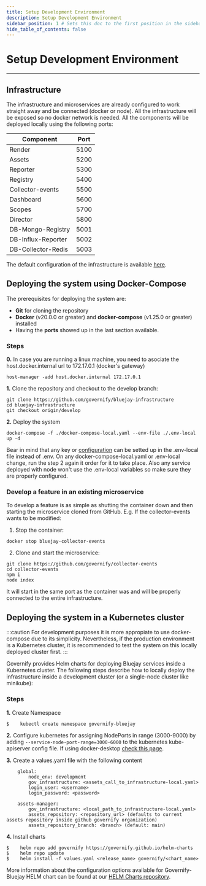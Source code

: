 ```yaml
---
title: Setup Development Environment
description: Setup Development Environment
sidebar_position: 1 # Sets this doc to the first position in the sidebar
hide_table_of_contents: false
---
```


# Setup Development Environment

---

## Infrastructure

The infrastructure and microservices are already configured to work straight away and be connected (docker or node). All the infrastructure will be exposed so no docker network is needed. All the components will be deployed locally using the following ports:

| Component          | Port        |
|--------------------|-------------|
| Render             | 5100        |
| Assets             | 5200        |
| Reporter           | 5300        |
| Registry           | 5400        |
| Collector-events   | 5500        |
| Dashboard          | 5600        |
| Scopes             | 5700        |
| Director           | 5800        |
| DB-Mongo-Registry  | 5001        |
| DB-Influx-Reporter | 5002        |
| DB-Collector-Redis | 5003        |

The default configuration of the infrastructure is available [here](https://github.com/governify/bluejay-infrastructure/blob/main/assets/public/infrastructure-local.yaml).

## Deploying the system using Docker-Compose

The prerequisites for deploying the system are:
 - **Git** for cloning the repository
 - **Docker** (v20.0.0 or greater) and **docker-compose** (v1.25.0 or greater) installed 
 - Having the **ports** showed up in the last section available.

### Steps

**0.** In case you are running a linux machine, you need to asociate the host.docker.internal url to 172.17.0.1 (docker's gateway)
```
host-manager -add host.docker.internal 172.17.0.1
```

**1.** Clone the repository and checkout to the develop branch:
```
git clone https://github.com/governify/bluejay-infrastructure
cd bluejay-infrastructure
git checkout origin/develop
```

**2.** Deploy the system
```
docker-compose -f ./docker-compose-local.yaml --env-file ./.env-local up -d
```

Bear in mind that any key or <a href="#configuration">configuration</a> can be setted up in the .env-local file instead of .env. On any docker-compose-local.yaml or .env-local change, run the step 2 again it order for it to take place. Also any service deployed with node won't use the .env-local variables so make sure they are properly configured.

### Develop a feature in an existing microservice

To develop a feature is as simple as shutting the container down and then starting the microservice cloned from GitHub. E.g. If the collector-events wants to be modified:

1. Stop the container:
```
docker stop bluejay-collector-events
```

2. Clone and start the microservice:
```
git clone https://github.com/governify/collector-events
cd collector-events
npm i
node index
```

It will start in the same port as the container was and will be properly connected to the entire infrastructure.


## Deploying the system in a Kubernetes cluster

:::caution
For development purposes it is more appropiate to use docker-compose due to its simplicity. Nevertheless, if the production environment is a Kubernetes cluster, it is recommended to test the system on this locally deployed cluster first.
:::

Governify provides Helm charts for deploying Bluejay services inside a Kubernetes cluster. The following steps describe how to locally deploy the infrastructure inside a development cluster (or a single-node cluster like minikube):

### Steps

**1.** Create Namespace
```
$    kubectl create namespace governify-bluejay
```

**2.** Configure kubernetes for assigning NodePorts in range (3000-9000) by adding `--service-node-port-range=3000-6000` to the kubernetes kube-apiserver config file. If using docker-desktop [check this page](https://stackoverflow.com/questions/64758012/location-of-kubernetes-config-directory-with-docker-desktop-on-windows).

**3.** Create a values.yaml file with the following content
```
    global:
        node_env: development
        gov_infrastructure: <assets_call_to_infrastructure-local.yaml>
        login_user: <username>
        login_password: <password>

    assets-manager:
        gov_infrastructure: <local_path_to_infrastructure-local.yaml>
        assets_repository: <repository_url> (defaults to current assets repository inside github governify organization)
        assets_repository_branch: <branch> (default: main)
```

**4.** Install charts
```
$    helm repo add governify https://governify.github.io/helm-charts
$    helm repo update
$    helm install -f values.yaml <release_name> governify/<chart_name>
```

More information about the configuration options available for Governify-Bluejay HELM chart can be found at our [HELM Charts repository](https://github.com/governify/helm-charts/tree/main/infrastructure/Governify-Bluejay).